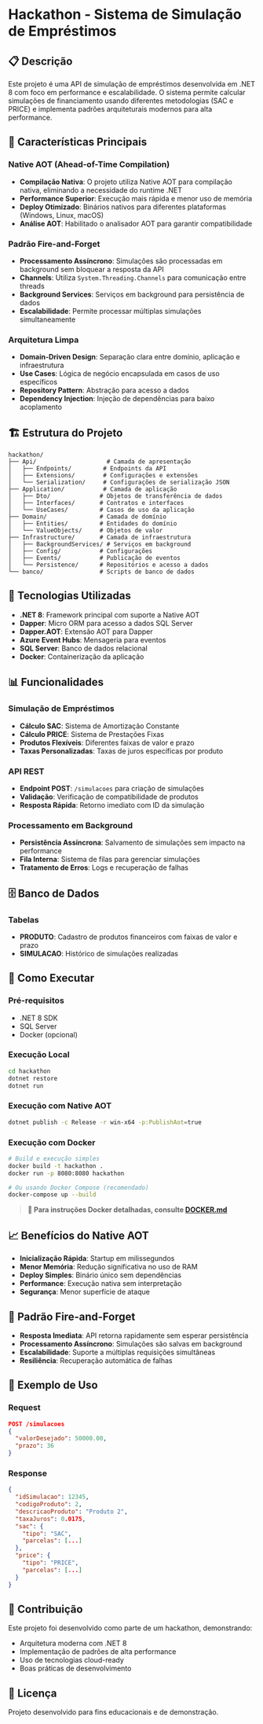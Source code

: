 # Hackathon - Sistema de Simulação de Empréstimos

## 📋 Descrição

Este projeto é uma API de simulação de empréstimos desenvolvida em .NET 8 com foco em performance e escalabilidade. O sistema permite calcular simulações de financiamento usando diferentes metodologias (SAC e PRICE) e implementa padrões arquiteturais modernos para alta performance.

## 🚀 Características Principais

### Native AOT (Ahead-of-Time Compilation)
- **Compilação Nativa**: O projeto utiliza Native AOT para compilação nativa, eliminando a necessidade do runtime .NET
- **Performance Superior**: Execução mais rápida e menor uso de memória
- **Deploy Otimizado**: Binários nativos para diferentes plataformas (Windows, Linux, macOS)
- **Análise AOT**: Habilitado o analisador AOT para garantir compatibilidade

### Padrão Fire-and-Forget
- **Processamento Assíncrono**: Simulações são processadas em background sem bloquear a resposta da API
- **Channels**: Utiliza `System.Threading.Channels` para comunicação entre threads
- **Background Services**: Serviços em background para persistência de dados
- **Escalabilidade**: Permite processar múltiplas simulações simultaneamente

### Arquitetura Limpa
- **Domain-Driven Design**: Separação clara entre domínio, aplicação e infraestrutura
- **Use Cases**: Lógica de negócio encapsulada em casos de uso específicos
- **Repository Pattern**: Abstração para acesso a dados
- **Dependency Injection**: Injeção de dependências para baixo acoplamento

## 🏗️ Estrutura do Projeto

```
hackathon/
├── Api/                    # Camada de apresentação
│   ├── Endpoints/         # Endpoints da API
│   ├── Extensions/        # Configurações e extensões
│   └── Serialization/     # Configurações de serialização JSON
├── Application/           # Camada de aplicação
│   ├── Dto/              # Objetos de transferência de dados
│   ├── Interfaces/       # Contratos e interfaces
│   └── UseCases/         # Casos de uso da aplicação
├── Domain/               # Camada de domínio
│   ├── Entities/         # Entidades do domínio
│   └── ValueObjects/     # Objetos de valor
├── Infrastructure/       # Camada de infraestrutura
│   ├── BackgroundServices/ # Serviços em background
│   ├── Config/           # Configurações
│   ├── Events/           # Publicação de eventos
│   └── Persistence/      # Repositórios e acesso a dados
└── banco/                # Scripts de banco de dados
```

## 🔧 Tecnologias Utilizadas

- **.NET 8**: Framework principal com suporte a Native AOT
- **Dapper**: Micro ORM para acesso a dados SQL Server
- **Dapper.AOT**: Extensão AOT para Dapper
- **Azure Event Hubs**: Mensageria para eventos
- **SQL Server**: Banco de dados relacional
- **Docker**: Containerização da aplicação

## 📊 Funcionalidades

### Simulação de Empréstimos
- **Cálculo SAC**: Sistema de Amortização Constante
- **Cálculo PRICE**: Sistema de Prestações Fixas
- **Produtos Flexíveis**: Diferentes faixas de valor e prazo
- **Taxas Personalizadas**: Taxas de juros específicas por produto

### API REST
- **Endpoint POST**: `/simulacoes` para criação de simulações
- **Validação**: Verificação de compatibilidade de produtos
- **Resposta Rápida**: Retorno imediato com ID da simulação

### Processamento em Background
- **Persistência Assíncrona**: Salvamento de simulações sem impacto na performance
- **Fila Interna**: Sistema de filas para gerenciar simulações
- **Tratamento de Erros**: Logs e recuperação de falhas

## 🗄️ Banco de Dados

### Tabelas
- **PRODUTO**: Cadastro de produtos financeiros com faixas de valor e prazo
- **SIMULACAO**: Histórico de simulações realizadas

## 🚀 Como Executar

### Pré-requisitos
- .NET 8 SDK
- SQL Server
- Docker (opcional)

### Execução Local
```bash
cd hackathon
dotnet restore
dotnet run
```

### Execução com Native AOT
```bash
dotnet publish -c Release -r win-x64 -p:PublishAot=true
```

### Execução com Docker
```bash
# Build e execução simples
docker build -t hackathon .
docker run -p 8080:8080 hackathon

# Ou usando Docker Compose (recomendado)
docker-compose up --build
```

> **📖 Para instruções Docker detalhadas, consulte [DOCKER.md](hackathon/DOCKER.md)**

## 📈 Benefícios do Native AOT

- **Inicialização Rápida**: Startup em milissegundos
- **Menor Memória**: Redução significativa no uso de RAM
- **Deploy Simples**: Binário único sem dependências
- **Performance**: Execução nativa sem interpretação
- **Segurança**: Menor superfície de ataque

## 🔄 Padrão Fire-and-Forget

- **Resposta Imediata**: API retorna rapidamente sem esperar persistência
- **Processamento Assíncrono**: Simulações são salvas em background
- **Escalabilidade**: Suporte a múltiplas requisições simultâneas
- **Resiliência**: Recuperação automática de falhas

## 📝 Exemplo de Uso

### Request
```json
POST /simulacoes
{
  "valorDesejado": 50000.00,
  "prazo": 36
}
```

### Response
```json
{
  "idSimulacao": 12345,
  "codigoProduto": 2,
  "descricaoProduto": "Produto 2",
  "taxaJuros": 0.0175,
  "sac": {
    "tipo": "SAC",
    "parcelas": [...]
  },
  "price": {
    "tipo": "PRICE",
    "parcelas": [...]
  }
}
```

## 🤝 Contribuição

Este projeto foi desenvolvido como parte de um hackathon, demonstrando:
- Arquitetura moderna com .NET 8
- Implementação de padrões de alta performance
- Uso de tecnologias cloud-ready
- Boas práticas de desenvolvimento

## 📄 Licença

Projeto desenvolvido para fins educacionais e de demonstração.